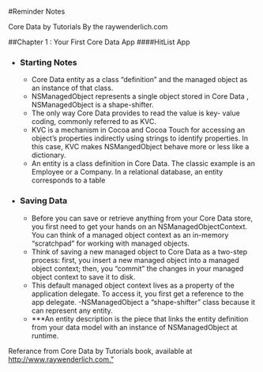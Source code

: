 #Reminder Notes

Core Data by Tutorials By the raywenderlich.com

##Chapter 1 : Your First Core Data App 
####HitList App

- ### Starting Notes
  - Core Data entity as a class “definition” and the managed object as an instance of that class.
  - NSManagedObject represents a single object stored in Core Data , NSManagedObject is a shape-shifter.
  - The only way Core Data provides to read the value is key- value coding, commonly referred to as KVC.
  - KVC is a mechanism in Cocoa and Cocoa Touch for accessing an object’s properties indirectly using strings to identify properties. In this case, KVC makes NSMangedObject behave more or less like a dictionary.
  - An entity is a class definition in Core Data. The classic example is an Employee or a Company. In a relational database, an entity corresponds to a table

- ### Saving Data
  - Before you can save or retrieve anything from your Core Data store, you first need to get your hands on an NSManagedObjectContext. You can think of a managed object context as an in-memory “scratchpad” for working with managed objects.
  - Think of saving a new managed object to Core Data as a two-step process: first, you insert a new managed object into a managed object context; then, you “commit” the changes in your managed object context to save it to disk.
  - This default managed object context lives as a property of the application delegate. To access it, you first get a reference to the app delegate.
  -NSManagedObject a “shape-shifter” class because it can represent any entity.
  - ***An entity description is the piece that links the entity definition from your data model with an instance of NSManagedObject at runtime.
  
Referance from Core Data by Tutorials book, available at http://www.raywenderlich.com.”

